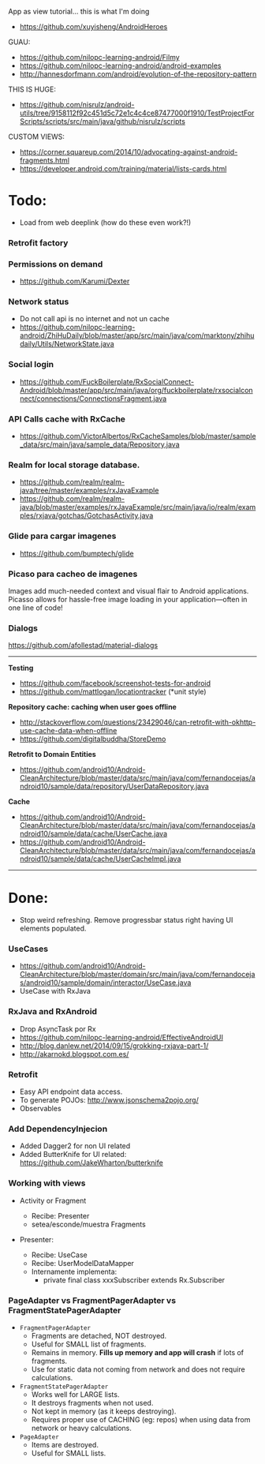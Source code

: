 App as view tutorial... this is what I'm doing 

- https://github.com/xuyisheng/AndroidHeroes


GUAU:
- https://github.com/nilopc-learning-android/Filmy
- https://github.com/nilopc-learning-android/android-examples
- http://hannesdorfmann.com/android/evolution-of-the-repository-pattern

THIS IS HUGE:
- https://github.com/nisrulz/android-utils/tree/9158112f92c451d5c72e1c4c4ce87477000f1910/TestProjectForScripts/scripts/src/main/java/github/nisrulz/scripts

CUSTOM VIEWS: 
- https://corner.squareup.com/2014/10/advocating-against-android-fragments.html
- https://developer.android.com/training/material/lists-cards.html
 


# Todo:

- Load from web deeplink (how do these even work?!)

### Retrofit factory

### Permissions on demand
- https://github.com/Karumi/Dexter


### Network status

- Do not call api is no internet and not un cache
- https://github.com/nilopc-learning-android/ZhiHuDaily/blob/master/app/src/main/java/com/marktony/zhihudaily/Utils/NetworkState.java

### Social login

- https://github.com/FuckBoilerplate/RxSocialConnect-Android/blob/master/app/src/main/java/org/fuckboilerplate/rxsocialconnect/connections/ConnectionsFragment.java

### API Calls cache with RxCache

- https://github.com/VictorAlbertos/RxCacheSamples/blob/master/sample_data/src/main/java/sample_data/Repository.java

### Realm for local storage database.

- https://github.com/realm/realm-java/tree/master/examples/rxJavaExample
- https://github.com/realm/realm-java/blob/master/examples/rxJavaExample/src/main/java/io/realm/examples/rxjava/gotchas/GotchasActivity.java


### Glide para cargar imagenes

- https://github.com/bumptech/glide

### Picaso para cacheo de imagenes
Images add much-needed context and visual flair to Android applications. Picasso allows for hassle-free image loading in your application—often in one line of code!

### Dialogs

https://github.com/afollestad/material-dialogs

---


**Testing**

- https://github.com/facebook/screenshot-tests-for-android
- https://github.com/mattlogan/locationtracker (*unit style)

**Repository cache: caching when user goes offline**

- http://stackoverflow.com/questions/23429046/can-retrofit-with-okhttp-use-cache-data-when-offline
- https://github.com/digitalbuddha/StoreDemo

**Retrofit to Domain Entities**

- https://github.com/android10/Android-CleanArchitecture/blob/master/data/src/main/java/com/fernandocejas/android10/sample/data/repository/UserDataRepository.java

**Cache**

- https://github.com/android10/Android-CleanArchitecture/blob/master/data/src/main/java/com/fernandocejas/android10/sample/data/cache/UserCache.java
- https://github.com/android10/Android-CleanArchitecture/blob/master/data/src/main/java/com/fernandocejas/android10/sample/data/cache/UserCacheImpl.java

---

# Done:

- Stop weird refreshing. Remove progressbar status right having UI elements populated.

### UseCases

- https://github.com/android10/Android-CleanArchitecture/blob/master/domain/src/main/java/com/fernandocejas/android10/sample/domain/interactor/UseCase.java
- UseCase with RxJava

### RxJava and RxAndroid

- Drop AsyncTask por Rx
- https://github.com/nilopc-learning-android/EffectiveAndroidUI 
- http://blog.danlew.net/2014/09/15/grokking-rxjava-part-1/
- http://akarnokd.blogspot.com.es/

### Retrofit

- Easy API endpoint data access.
- To generate POJOs: http://www.jsonschema2pojo.org/
- Observables

### Add DependencyInjecion

- Added Dagger2 for non UI related
- Added ButterKnife for UI related: https://github.com/JakeWharton/butterknife


### Working with views

 - Activity or Fragment
     - Recibe: Presenter
     - setea/esconde/muestra Fragments
     
 - Presenter:
    - Recibe: UseCase
    - Recibe: UserModelDataMapper
    - Internamente implementa:
        - private final class xxxSubscriber extends Rx.Subscriber


### PageAdapter vs FragmentPagerAdapter vs FragmentStatePagerAdapter

 - `FragmentPagerAdapter`
    - Fragments are detached, NOT destroyed.
    - Useful for SMALL list of fragments. 
    - Remains in memory. **Fills up memory and app will crash** if lots of fragments.
    - Use for static data not coming from network and does not require calculations.
 - `FragmentStatePagerAdapter`
    - Works well for LARGE lists. 
    - It destroys fragments when not used.
    - Not kept in memory (as it keeps destroying).
    - Requires proper use of CACHING (eg: repos) when using data from network or heavy calculations.
 - `PageAdapter` 
    - Items are destroyed. 
    - Useful for SMALL lists.
